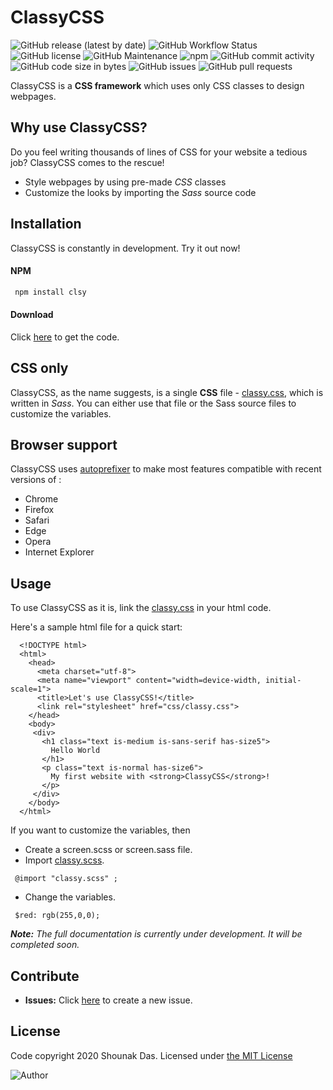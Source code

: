 # ClassyCSS

![GitHub release (latest by date)](https://img.shields.io/github/v/release/dasShounak/ClassyCSS?logo=github&style=flat)
![GitHub Workflow Status](https://img.shields.io/github/workflow/status/dasShounak/ClassyCSS/CI)
![GitHub license](https://img.shields.io/github/license/dasShounak/ClassyCSS?color=%23&style=flat)
![GitHub Maintenance](https://img.shields.io/maintenance/yes/2020?style=flat)
![npm](https://img.shields.io/npm/dt/clsy?logo=npm)
![GitHub commit activity](https://img.shields.io/github/commit-activity/m/dasShounak/ClassyCSS?style=flat&color=blueviolet)
![GitHub code size in bytes](https://img.shields.io/github/languages/code-size/dasShounak/ClassyCSS?style=flat)
![GitHub issues](https://img.shields.io/github/issues/dasShounak/ClassyCSS?style=flat)
![GitHub pull requests](https://img.shields.io/github/issues-pr/dasShounak/ClassyCSS?style=flat)

ClassyCSS is a **CSS framework** which uses only CSS classes to design webpages.

## Why use ClassyCSS?
 Do you feel writing thousands of lines of CSS for your website a tedious job? ClassyCSS comes to the rescue!
 * Style webpages by using pre-made _CSS_ classes
 * Customize the looks by importing the _Sass_ source code
 
## Installation
ClassyCSS is constantly in development. Try it out now!  
#### NPM
```sh
 npm install clsy
```

#### Download
Click [here](https://github.com/dasShounak/ClassyCSS/archive/master.zip) to get the code.

## CSS only
ClassyCSS, as the name suggests, is a single **CSS** file  - [classy.css](https://github.com/dasShounak/ClassyCSS/blob/master/css/classy.css), which is written in _Sass_. You can either use that file or the Sass source files to customize the variables.

## Browser support
ClassyCSS uses [autoprefixer](https://github.com/postcss/autoprefixer) to make most features compatible with recent versions of :
* Chrome
* Firefox
* Safari
* Edge
* Opera
* Internet Explorer

## Usage
To use ClassyCSS as it is, link the [classy.css](https://github.com/dasShounak/ClassyCSS/blob/master/css/classy.css) in your html code.

Here's a sample html file for a quick start:  
```
  <!DOCTYPE html>
  <html>
    <head>
      <meta charset="utf-8">
      <meta name="viewport" content="width=device-width, initial-scale=1">
      <title>Let's use ClassyCSS!</title>
      <link rel="stylesheet" href="css/classy.css">
    </head>
    <body>
     <div>
       <h1 class="text is-medium is-sans-serif has-size5">
         Hello World
       </h1>
       <p class="text is-normal has-size6">
         My first website with <strong>ClassyCSS</strong>!
       </p>
     </div>
    </body>
  </html>
```

If you want to customize the variables, then
* Create a screen.scss or screen.sass file.
* Import [classy.scss](https://github.com/dasShounak/ClassyCSS/blob/master/classy.scss).  
```
 @import "classy.scss" ;
```  
* Change the variables.
```
 $red: rgb(255,0,0);
```

_**Note:** The full documentation is currently under development. It will be completed soon._


## Contribute
* **Issues:** Click [here](https://github.com/dasShounak/ClassyCSS/issues?q=is%3Aissue+is%3Aopen) to create a new issue.


## License
Code copyright 2020 Shounak Das. Licensed under [the MIT License](https://github.com/dasShounak/ClassyCSS/blob/master/LICENSE)  


![Author](https://img.shields.io/badge/Author-Shounak%20Das-%2318e0b8?style=for-the-badge)  
